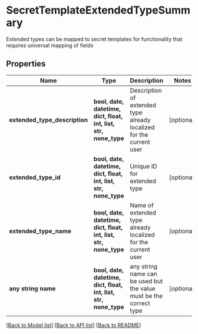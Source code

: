 # SecretTemplateExtendedTypeSummary

Extended types can be mapped to secret templates for functionality that requires universal mapping of fields

## Properties
Name | Type | Description | Notes
------------ | ------------- | ------------- | -------------
**extended_type_description** | **bool, date, datetime, dict, float, int, list, str, none_type** | Description of extended type already localized for the current user | [optional] 
**extended_type_id** | **bool, date, datetime, dict, float, int, list, str, none_type** | Unique ID for extended type | [optional] 
**extended_type_name** | **bool, date, datetime, dict, float, int, list, str, none_type** | Name of extended type already localized for the current user | [optional] 
**any string name** | **bool, date, datetime, dict, float, int, list, str, none_type** | any string name can be used but the value must be the correct type | [optional]

[[Back to Model list]](../README.md#documentation-for-models) [[Back to API list]](../README.md#documentation-for-api-endpoints) [[Back to README]](../README.md)


